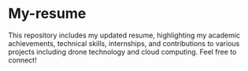 # My-resume
This repository includes my updated resume, highlighting my academic achievements, technical skills, internships, and contributions to various projects including drone technology and cloud computing. Feel free to connect!
